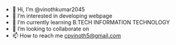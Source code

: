 - 👋 Hi, I’m @vinothkumar2045
- 👀 I’m interested in developing webpage
- 🌱 I’m currently learning B.TECH INFORMATION TECHNOLOGY
- 💞️ I’m looking to collaborate on 
- 📫 How to reach me cpvinoth5@gmail.com

<!---
vinothkumar2045/vinothkumar2045 is a ✨ special ✨ repository because its `README.md` (this file) appears on your GitHub profile.
You can click the Preview link to take a look at your changes.
--->
